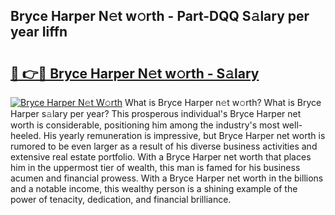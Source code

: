 ## Bryce Harper N𝚎t w𝚘rth - Part-DQQ S𝚊lary per year Iiffn

# <h2><a href="http://gc0a9q.nevu.top/?p=Bryce+Harper">🔗 👉🔴 Bryce Harper N𝚎t w𝚘rth - S𝚊lary</a></h2>

[![Bryce Harper N𝚎t W𝚘rth](https://i.imgur.com/Oavwk0R.jpeg)](http://gc0a9q.nevu.top/?p=Bryce+Harper)
What is Bryce Harper n𝚎t w𝚘rth? What is Bryce Harper s𝚊lary per year?
This prosperous individual's Bryce Harper net worth is considerable, positioning him among the industry's most well-heeled. His yearly remuneration is impressive, but Bryce Harper net worth is rumored to be even larger as a result of his diverse business activities and extensive real estate portfolio. With a Bryce Harper net worth that places him in the uppermost tier of wealth, this man is famed for his business acumen and financial prowess. With a Bryce Harper net worth in the billions and a notable income, this wealthy person is a shining example of the power of tenacity, dedication, and financial brilliance.
